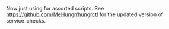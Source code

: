 Now just using for assorted scripts. See https://github.com/MeHungr/hungrctl for the updated version of service_checks.
